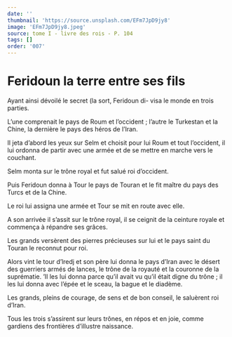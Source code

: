 ```yaml
---
date: ''
thumbnail: 'https://source.unsplash.com/EFm7JpD9jy8'
image: 'EFm7JpD9jy8.jpeg'
source: tome I - livre des rois - P. 104
tags: []
order: '007'
---
```


# Feridoun la terre entre ses fils

Ayant ainsi dévoilé le secret (la sort, Feridoun di- visa le monde en trois parties.

L’une comprenait le pays de Roum et l’occident ; l’autre le Turkestan et la Chine, la dernière le pays des héros de l’Iran.

Il jeta d’abord les yeux sur Selm et choisit pour lui Roum et tout l’occident, il lui ordonna de partir avec une armée et de se mettre en marche vers le couchant.

Selm monta sur le trône royal et fut salué roi d’occident.

Puis Feridoun donna à Tour le pays de Touran et le fit maître du pays des Turcs et de la Chine.

Le roi lui assigna une armée et Tour se mit en route avec elle.

A son arrivée il s’assit sur le trône royal, il se ceignit de la ceinture royale et commença à répandre ses grâces.

Les grands versèrent des pierres précieuses sur lui et le pays saint du Touran le reconnut pour roi.

Alors vint le tour d’lredj et son père lui donna le pays d’Iran avec le désert des guerriers armés de lances, le trône de la royauté et la couronne de la suprématie. ’Il les lui donna parce qu’il avait vu qu’il était digne du trône ; il les lui donna avec l’épée et le sceau, la bague et le diadème.

Les grands, pleins de courage, de sens et de bon conseil, le saluèrent roi d’Iran.

Tous les trois s’assirent sur leurs trônes, en répos et en joie, comme gardiens des frontières d’illustre naissance.
